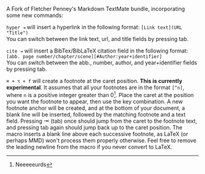 A Fork of Fletcher Penney's Markdown TextMate bundle, incorporating some new commands:

`hyper ⇥` will insert a hyperlink in the following format: `[Link text](URL "Title")`  
You can switch between the link text, url, and title fields by pressing tab.  

`cite ⇥` will insert a BibTex/BibLaTeX citation field in the following format: `[abb. page number/chapter/scene][#Author:year+identifier]`  
You can switch between the abb., number, author, and year+identifier fields by pressing tab.  

`⌘ + ⌥ + f` will create a footnote at the caret position. **This is currently experimental**. It assumes that all your footnotes are in the format `[^n]`, where `n` is a positive integer greater than 0[^1]. Place the caret at the position you want the footnote to appear, then use the key combination. A new footnote anchor will be created, and at the bottom of your document, a blank line will be inserted, followed by the matching footnote and a text field. Pressing  ⇥ (tab) once should jump from the caret to the footnote text, and pressing tab again should jump back up to the caret position. The macro inserts a blank line above each successive footnote, as LaTeX (or perhaps MMD) won't process them properly otherwise. Feel free to remove the leading newline from the macro if you never convert to LaTeX.  

[^1]: Neeeeeurds  
